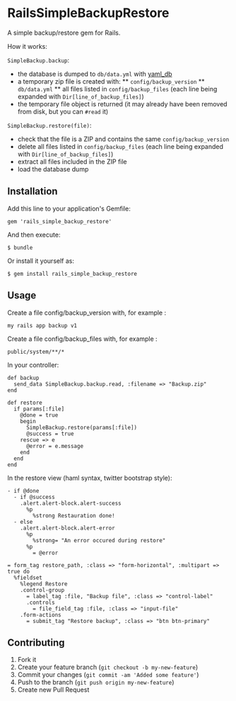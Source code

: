 # RailsSimpleBackupRestore

A simple backup/restore gem for Rails.

How it works:

`SimpleBackup.backup`:
* the database is dumped to `db/data.yml` with [yaml_db](http://rubygems.org/gems/yaml_db)
* a temporary zip file is created with:
** `config/backup_version`
** `db/data.yml`
** all files listed in `config/backup_files` (each line being expanded with `Dir[line_of_backup_files]`)
* the temporary file object is returned (it may already have been removed from disk, but you can `#read` it)

`SimpleBackup.restore(file)`:
* check that the file is a ZIP and contains the same `config/backup_version`
* delete all files listed in `config/backup_files` (each line being expanded with `Dir[line_of_backup_files]`)
* extract all files included in the ZIP file
* load the database dump

## Installation

Add this line to your application's Gemfile:

    gem 'rails_simple_backup_restore'

And then execute:

    $ bundle

Or install it yourself as:

    $ gem install rails_simple_backup_restore

## Usage

Create a file config/backup_version with, for example :

    my rails app backup v1

Create a file config/backup_files with, for example :

    public/system/**/*

In your controller:

    def backup
      send_data SimpleBackup.backup.read, :filename => "Backup.zip"
    end

    def restore
      if params[:file]
        @done = true
        begin
          SimpleBackup.restore(params[:file])
          @success = true
        rescue => e
          @error = e.message
        end
      end
    end

In the restore view (haml syntax, twitter bootstrap style):

    - if @done
      - if @success
        .alert.alert-block.alert-success
          %p
            %strong Restauration done!
      - else
        .alert.alert-block.alert-error
          %p
            %strong= "An error occured during restore"
          %p
            = @error

    = form_tag restore_path, :class => "form-horizontal", :multipart => true do
      %fieldset
        %legend Restore
        .control-group
          = label_tag :file, "Backup file", :class => "control-label"
          .controls
            = file_field_tag :file, :class => "input-file"
        .form-actions
          = submit_tag "Restore backup", :class => "btn btn-primary"


## Contributing

1. Fork it
2. Create your feature branch (`git checkout -b my-new-feature`)
3. Commit your changes (`git commit -am 'Added some feature'`)
4. Push to the branch (`git push origin my-new-feature`)
5. Create new Pull Request
